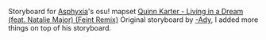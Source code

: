 Storyboard for [Asphyxia](https://osu.ppy.sh/users/1715720)'s osu! mapset [Quinn Karter - Living in a Dream (feat. Natalie Major) (Feint Remix)](https://osu.ppy.sh/beatmapsets/1602640)
Original storyboard by [-Ady](https://osu.ppy.sh/users/4414426), I added more things on top of his storyboard.
